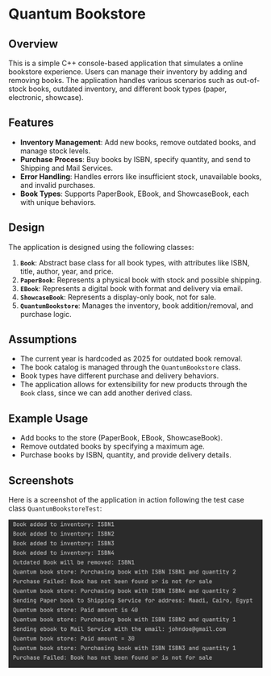 # Quantum Bookstore

## Overview
This is a simple C++ console-based application that simulates a online bookstore experience. Users can manage their inventory by adding and removing books. The application handles various scenarios such as out-of-stock books, outdated inventory, and different book types (paper, electronic, showcase).

## Features
- **Inventory Management**: Add new books, remove outdated books, and manage stock levels.
- **Purchase Process**: Buy books by ISBN, specify quantity, and send to Shipping and Mail Services.
- **Error Handling**: Handles errors like insufficient stock, unavailable books, and invalid purchases.
- **Book Types**: Supports PaperBook, EBook, and ShowcaseBook, each with unique behaviors.

## Design
The application is designed using the following classes:
1. **`Book`**: Abstract base class for all book types, with attributes like ISBN, title, author, year, and price.
2. **`PaperBook`**: Represents a physical book with stock and possible shipping.
3. **`EBook`**: Represents a digital book with format and delivery via email.
4. **`ShowcaseBook`**: Represents a display-only book, not for sale.
5. **`QuantumBookstore`**: Manages the inventory, book addition/removal, and purchase logic.

## Assumptions
- The current year is hardcoded as 2025 for outdated book removal.
- The book catalog is managed through the `QuantumBookstore` class.
- Book types have different purchase and delivery behaviors.
- The application allows for extensibility for new products through the `Book` class, since we can add another derived class.


## Example Usage
- Add books to the store (PaperBook, EBook, ShowcaseBook).
- Remove outdated books by specifying a maximum age.
- Purchase books by ISBN, quantity, and provide delivery details.

## Screenshots
Here is a screenshot of the application in action following the test case class `QuantumBookstoreTest`:

![img.png](img.png)
